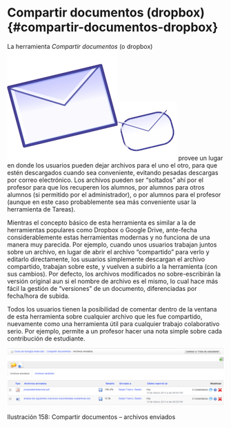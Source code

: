# Compartir documentos (dropbox) {#compartir-documentos-dropbox}

La herramienta _Compartir_ _documentos_ (o dropbox) ![](../assets/graphics268.svg)![](../assets/graphics268.png) provee un lugar en donde los usuarios pueden dejar archivos para el uno el otro, para que estén descargados cuando sea conveniente, evitando pesadas descargas por correo electrónico. Los archivos pueden ser “soltados” ahí por el profesor para que los recuperen los alumnos, por alumnos para otros alumnos (si permitido por el administrador), o por alumnos para el profesor (aunque en este caso probablemente sea más conveniente usar la herramienta de Tareas).

Mientras el concepto básico de esta herramienta es similar a la de herramientas populares como Dropbox o Google Drive, ante-fecha considerablemente estas herramientas modernas y no funciona de una manera muy parecida. Por ejemplo, cuando unos usuarios trabajan juntos sobre un archivo, en lugar de abrir el archivo “compartido” para verlo y editarlo directamente, los usuarios simplemente descargan el archivo compartido, trabajan sobre este, y vuelven a subirlo a la herramienta (con sus cambios). Por defecto, los archivos modificados no sobre-escribirán la versión original aun si el nombre de archivo es el mismo, lo cual hace más fácil la gestión de “versiones” de un documento, diferenciadas por fecha/hora de subida.

Todos los usuarios tienen la posibilidad de comentar dentro de la ventana de esta herramienta sobre cualquier archivo que les fue compartido, nuevamente como una herramienta útil para cualquier trabajo colaborativo serio. Por ejemplo, permite a un profesor hacer una nota simple sobre cada contribución de estudiante.

![](../assets/graficos137.png)

Ilustración 158: Compartir documentos – archivos enviados